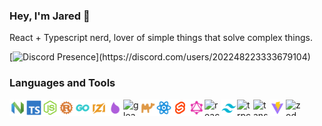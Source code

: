 ### Hey, I'm Jared 👋
React + Typescript nerd, lover of simple things that solve complex things.

[![Discord Presence](https://lanyard-profile-readme.vercel.app/api/202248223333679104?idleMessage=Probably%20doing%20something%20else...)](https://discord.com/users/202248223333679104)

<!-- ### Last Played Spotify 🎧

[<img src="https://jwyce-spotify.vercel.app/api/spotify-playing" alt="Spotify Now Playing" width="350" />](https://open.spotify.com/user/12169145527)
 -->
### Languages and Tools

[<img align="left" alt="neovim" height="26px" width="26px" src="https://raw.githubusercontent.com/BeardedBear/bearded-icons/master/icons/nvim.svg" />][neovim]
[<img align="left" alt="typescript" height="26px" width="26px" src="https://github.com/vscode-icons/vscode-icons/raw/master/icons/file_type_typescript_official.svg" />][ts]
[<img align="left" alt="node" height="26px" width="26px" src="https://github.com/vscode-icons/vscode-icons/raw/master/icons/file_type_node.svg" />][node]
[<img align="left" alt="rust" height="26px" width="26px" src="https://raw.githubusercontent.com/BeardedBear/bearded-icons/87232606252d2dba1dac3c86583c14d8c09b5574/icons/rust.svg" />][rust]
[<img align="left" alt="go" height="26px" width="26px" src="https://raw.githubusercontent.com/BeardedBear/bearded-icons/refs/heads/master/icons/go.svg" />][go]
[<img align="left" alt="zig" height="26px" width="26px" src="https://raw.githubusercontent.com/BeardedBear/bearded-icons/refs/heads/master/icons/zig.svg" />][zig]
[<img align="left" alt="elixir" height="26px" width="26px" src="https://raw.githubusercontent.com/BeardedBear/bearded-icons/refs/heads/master/icons/elixir.svg" />][elixir]
[<img align="left" alt="gleam" height="26px" width="26px" src="https://gleam.run/images/lucy/lucy.svg" />][gleam]
[<img align="left" alt="ocaml" height="26px" width="26px" src="https://raw.githubusercontent.com/BeardedBear/bearded-icons/refs/heads/master/icons/ocaml.svg" />][ocaml]
[<img align="left" alt="react" height="26px" width="26px" src="https://raw.githubusercontent.com/BeardedBear/bearded-icons/master/icons/reactts.svg" />][react]
[<img align="left" alt="svelte" height="26px" width="26px" src="https://raw.githubusercontent.com/BeardedBear/bearded-icons/refs/heads/master/icons/svelte.svg" />][svelte]
[<img align="left" alt="gql" height="26px" width="26px" src="https://raw.githubusercontent.com/BeardedBear/bearded-icons/master/icons/graphql.svg" />][graphql]
[<img align="left" alt="react native" height="26px" width="26px" src="https://shopify.github.io/react-native-skia/img/logo.png" />][reactnative]
[<img align="left" alt="tailwind" height="26px" width="26px" src="https://raw.githubusercontent.com/BeardedBear/bearded-icons/87232606252d2dba1dac3c86583c14d8c09b5574/icons/tailwind.svg" />][tailwind]
[<img align="left" alt="trpc" height="26px" width="26px" src="https://trpc.io/img/logo.svg" />][trpc]
[<img align="left" alt="tanstack" height="26px" width="26px" src="https://tanstack.com/_build/assets/logo-color-100w-br5_Ikqp.png" />][tanstack]
[<img align="left" alt="vite" height="26px" width="26px" src="https://raw.githubusercontent.com/BeardedBear/bearded-icons/87232606252d2dba1dac3c86583c14d8c09b5574/icons/vite.svg" />][vite]
[<img align="left" alt="zod" height="26px" width="26px" src="https://zod.dev/logo.svg" />][zod]

[neovim]: https://github.com/jwyce/.dotfiles
[ts]: https://www.typescriptlang.org/docs/
[node]: https://nodejs.org/en/docs/
[rust]: https://doc.rust-lang.org/book/title-page.html
[go]: https://go.dev/
[elixir]: https://hexdocs.pm/elixir/introduction.html
[zig]: https://ziglang.org/
[ocaml]: https://ocaml.org/
[gleam]: https://gleam.run/

[react]: https://react.dev/
[svelte]: https://svelte.dev/
[next]: https://nextjs.org/

[graphql]: https://graphql.org/
[reactnative]: https://reactnative.dev/

[tailwind]: https://tailwindcss.com/
[vite]: https://vitejs.dev/
[tanstack]: https://tanstack.com/
[trpc]: https://trpc.io/
[zod]: https://zod.dev
